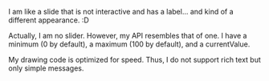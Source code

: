 I am like a slide that is not interactive and has a label... and kind of a different appearance. :D

Actually, I am no slider. However, my API resembles that of one. I have a minimum (0 by default), a maximum (100 by default), and a currentValue.

My drawing code is optimized for speed. Thus, I do not support rich text but only simple messages.